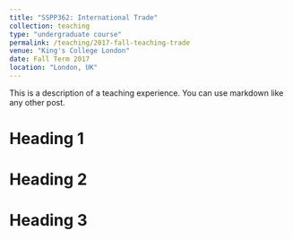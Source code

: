 ```yaml
---
title: "SSPP362: International Trade"
collection: teaching
type: "undergraduate course"
permalink: /teaching/2017-fall-teaching-trade
venue: "King's College London"
date: Fall Term 2017
location: "London, UK"
---
```


This is a description of a teaching experience. You can use markdown like any other post.

Heading 1
======

Heading 2
======

Heading 3
======
